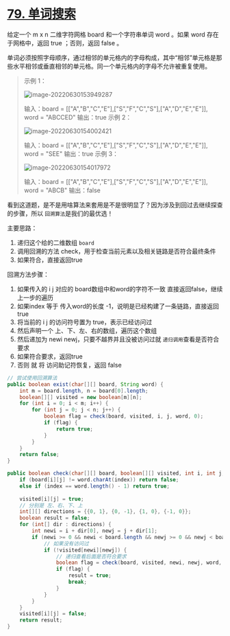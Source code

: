# [79. 单词搜索](https://leetcode.cn/problems/word-search/)

给定一个 m x n 二维字符网格 board 和一个字符串单词 word 。如果 word 存在于网格中，返回 true ；否则，返回 false 。

单词必须按照字母顺序，通过相邻的单元格内的字母构成，其中“相邻”单元格是那些水平相邻或垂直相邻的单元格。同一个单元格内的字母不允许被重复使用。

> 示例 1：
>
> ![image-20220630153949287](http://rloqc3ngo.hd-bkt.clouddn.com/image-20220630153949287.png)
>
> 输入：board = [["A","B","C","E"],["S","F","C","S"],["A","D","E","E"]], word = "ABCCED"
> 输出：true
> 示例 2：
>
> ![image-20220630154002421](http://rloqc3ngo.hd-bkt.clouddn.com/image-20220630154002421.png)
>
> 输入：board = [["A","B","C","E"],["S","F","C","S"],["A","D","E","E"]], word = "SEE"
> 输出：true
> 示例 3：
>
> ![image-20220630154017972](http://rloqc3ngo.hd-bkt.clouddn.com/image-20220630154017972.png)
>
> 输入：board = [["A","B","C","E"],["S","F","C","S"],["A","D","E","E"]], word = "ABCB"
> 输出：false

看到这道题，是不是用啥算法来套用是不是很明显了？因为涉及到回过去继续探查的步骤，所以 ```回溯算法```是我们的最优选！

主要思路：

1. 递归这个给的二维数组 ```board```
2. 调用回溯的方法 check，用于检查当前元素以及相关链路是否符合最终条件
3. 如果符合，直接返回true

回溯方法步骤：

1. 如果传入的 i j 对应的 board数组中和word的字符不一致 直接返回false，继续上一步的遍历
2. 如果index 等于 传入word的长度 -1，说明是已经构建了一条链路，直接返回 true
3. 将当前的 i j  的访问符号置为 true，表示已经访问过
4. 然后声明一个 上、下、左、右的数组，遍历这个数组
5. 然后递加为 newi newj，只要不越界并且没被访问过就 ```递归调用```查看是否符合要求
6. 如果符合要求，返回true
7. 否则 就 将 访问助记符恢复，返回 false

```java
// 尝试使用回溯算法
public boolean exist(char[][] board, String word) {
    int m = board.length, n = board[0].length;
    boolean[][] visited = new boolean[m][n];
    for (int i = 0; i < m; i++) {
        for (int j = 0; j < n; j++) {
            boolean flag = check(board, visited, i, j, word, 0);
            if (flag) {
                return true;
            }
        }
    }
    return false;
}

public boolean check(char[][] board, boolean[][] visited, int i, int j, String word, int index) {
    if (board[i][j] != word.charAt(index)) return false;
    else if (index == word.length() - 1) return true;
    
    visited[i][j] = true;
    // 分别是 左、右、下、上
    int[][] directions = {{0, 1}, {0, -1}, {1, 0}, {-1, 0}};
    boolean result = false;
    for (int[] dir : directions) {
        int newi = i + dir[0], newj = j + dir[1];
        if (newi >= 0 && newi < board.length && newj >= 0 && newj < board[0].length) {
            // 如果没有访问过
            if (!visited[newi][newj]) {
                // 递归查看后面是否符合要求
                boolean flag = check(board, visited, newi, newj, word, index + 1);
                if (flag) {
                    result = true;
                    break;
                }
            }
        }
    }
    visited[i][j] = false;
    return result;
}
```



